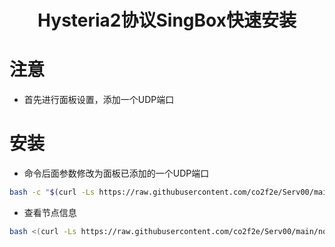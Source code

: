 <h1 align="center">
  Hysteria2协议SingBox快速安装
</h1>

# 注意
* 首先进行面板设置，添加一个UDP端口

# 安装
* 命令后面参数修改为面板已添加的一个UDP端口
```bash
bash -c "$(curl -Ls https://raw.githubusercontent.com/co2f2e/Serv00/main/singbox_install.sh)" -- 9999
```
* 查看节点信息
```bash
bash <(curl -Ls https://raw.githubusercontent.com/co2f2e/Serv00/main/node_info.sh)
```
